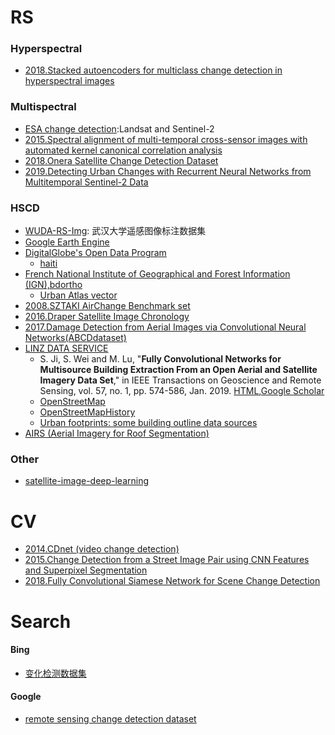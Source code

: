 # RS

### Hyperspectral 
- [2018.Stacked autoencoders for multiclass change detection in hyperspectral images](https://citius.usc.es/investigacion/datasets/hyperspectral-change-detection-dataset)


### Multispectral 

- [ESA change detection](https://earth.esa.int/web/earth-watching/change-detection):Landsat and Sentinel-2
- [2015.Spectral alignment of multi-temporal cross-sensor images with automated kernel canonical correlation analysis](https://sites.google.com/site/michelevolpiresearch/codes/cross-sensor) 
- [2018.Onera Satellite Change Detection Dataset](https://rcdaudt.github.io/oscd/)
- [2019.Detecting Urban Changes with Recurrent Neural Networks from Multitemporal Sentinel-2 Data](https://github.com/granularai/ChangeDetection)

### HSCD
- [WUDA-RS-Img](http://captain.whu.edu.cn/WUDA-RSImg/index.html): 武汉大学遥感图像标注数据集
- [Google Earth Engine](https://earthengine.google.com/datasets/)
- [DigitalGlobe's Open Data Program](https://www.digitalglobe.com/opendata/all-events)
    - [haiti](https://www.digitalglobe.com/ecosystem/open-data/haiti)
- [French National Institute of Geographical and Forest Information (IGN),bdortho](http://professionnels.ign.fr/bdortho)  
  - [Urban Atlas vector](https//www.eea.europa.eu/data-and-maps/data/urban-atlas)
- [2008.SZTAKI AirChange Benchmark set](http://web.eee.sztaki.hu/remotesensing/airchange_benchmark.html)  
- [2016.Draper Satellite Image Chronology](https://www.kaggle.com/c/draper-satellite-image-chronology/data)
- [2017.Damage Detection from Aerial Images via Convolutional Neural Networks(ABCDdataset)](https://github.com/gistairc/ABCDdataset)
- [LINZ DATA SERVICE](https://data.linz.govt.nz/)
    - S. Ji, S. Wei and M. Lu, "**Fully Convolutional Networks for Multisource Building Extraction From an Open Aerial and Satellite Imagery Data Set**," in IEEE Transactions on Geoscience and Remote Sensing, vol. 57, no. 1, pp. 574-586, Jan. 2019.
        [HTML](https://ieeexplore.ieee.org/document/8444434/citations#citations),[Google Scholar](https://scholar.google.com/scholar?hl=zh-CN&as_sdt=0%2C5&q=Fully+Convolutional+Networks+for+Multi-Source+Building+Extraction+from+An+Open+Aerial+and+Satellite+Imagery+Dataset&btnG=)
    - [OpenStreetMap](https://extract.bbbike.org/)
    - [OpenStreetMapHistory](https://download.geofabrik.de/australia-oceania/new-zealand.html#)
    - [Urban footprints: some building outline data sources](http://www.undertheraedar.com/2015/07/urban-footprints-some-building-outline.html)
- [AIRS (Aerial Imagery for Roof Segmentation)](https://www.airs-dataset.com/)

### Other

- [satellite-image-deep-learning](https://github.com/robmarkcole/satellite-image-deep-learning?from=singlemessage)




# CV

- [2014.CDnet (video change detection)](http://changedetection.net/)
- [2015.Change Detection from a Street Image Pair using CNN Features and Superpixel Segmentation](http://www.vision.is.tohoku.ac.jp/us/research/4d_city_modeling/pano_cd_dataset/)
- [2018.Fully Convolutional Siamese Network for Scene Change Detection](https://github.com/gmayday1997/SceneChangeDet)


# **Search**

#### Bing
- [变化检测数据集](https://cn.bing.com/search?q=%E5%8F%98%E5%8C%96%E6%A3%80%E6%B5%8B%E6%95%B0%E6%8D%AE%E9%9B%86&qs=n&form=QBRE&sp=-1&pq=%E5%8F%98%E5%8C%96%E6%A3%80%E6%B5%8B%E6%95%B0%E6%8D%AE%E9%9B%86&sc=1-7&sk=&cvid=9BC0566DD0B74BAFAF1C494290EDC384)

#### Google
- [remote sensing change detection dataset](https://www.google.com.hk/search?safe=active&source=hp&ei=mZm0XJKoN5GD0wS9hbS4Bg&q=remote+sensing+change+detection+dataset&oq=Remote+sensing+change&gs_l=psy-ab.1.0.0j0i30l9.688.24879..26774...7.0..0.455.7157.0j16j15j0j2......0....1..gws-wiz.....0..0i10.dywoejwFJuQ)